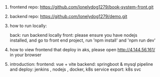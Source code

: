 1. frontend repo: https://github.com/lonelydog1279/book-system-front.git
2. backend repo: https://github.com/lonelydog1279/demo.git
3. how to run locally: 

   back:
   run backend locally
   front:
   please ensure you have nodejs installed, and go to front end project, run 'npm install' and 'npm run dev'

4. how to view frontend that deploy in aks, please open http://4.144.56.161/ in your browser

5. introduction: frontend: vue + vite
                 backend: springboot & mysql
                 pipeline and deploy: jenkins , nodejs , docker, k8s
                 service export: k8s svc
